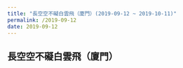 ```yaml
---
title: "長空空不礙白雲飛（廈門）(2019-09-12 ~ 2019-10-11)"
permalink: /2019-09-12
date: 2019-09-12
---
```

## 長空空不礙白雲飛（廈門）
